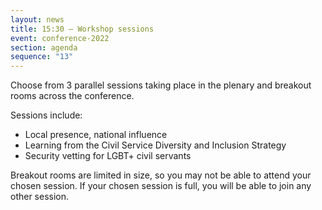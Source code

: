 ```yaml
---
layout: news
title: 15:30 – Workshop sessions
event: conference-2022
section: agenda
sequence: "13"
---
```

Choose from 3 parallel sessions taking place in the plenary and breakout rooms across the conference.

Sessions include:

* Local presence, national influence
* L﻿earning from the Civil Service Diversity and Inclusion Strategy
* Security vetting for LGBT+ civil servants

Breakout rooms are limited in size, so you may not be able to attend your chosen session. If your chosen session is full, you will be able to join any other session.